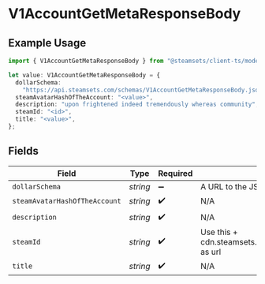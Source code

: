 # V1AccountGetMetaResponseBody

## Example Usage

```typescript
import { V1AccountGetMetaResponseBody } from "@steamsets/client-ts/models/components";

let value: V1AccountGetMetaResponseBody = {
  dollarSchema:
    "https://api.steamsets.com/schemas/V1AccountGetMetaResponseBody.json",
  steamAvatarHashOfTheAccount: "<value>",
  description: "upon frightened indeed tremendously whereas community",
  steamId: "<id>",
  title: "<value>",
};
```

## Fields

| Field                                                               | Type                                                                | Required                                                            | Description                                                         | Example                                                             |
| ------------------------------------------------------------------- | ------------------------------------------------------------------- | ------------------------------------------------------------------- | ------------------------------------------------------------------- | ------------------------------------------------------------------- |
| `dollarSchema`                                                      | *string*                                                            | :heavy_minus_sign:                                                  | A URL to the JSON Schema for this object.                           | https://api.steamsets.com/schemas/V1AccountGetMetaResponseBody.json |
| `steamAvatarHashOfTheAccount`                                       | *string*                                                            | :heavy_check_mark:                                                  | N/A                                                                 |                                                                     |
| `description`                                                       | *string*                                                            | :heavy_check_mark:                                                  | N/A                                                                 |                                                                     |
| `steamId`                                                           | *string*                                                            | :heavy_check_mark:                                                  | Use this + cdn.steamsets.com/og/account/steamId.png as url          |                                                                     |
| `title`                                                             | *string*                                                            | :heavy_check_mark:                                                  | N/A                                                                 |                                                                     |